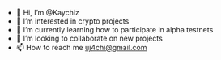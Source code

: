- 👋 Hi, I’m @Kaychiz
- 👀 I’m interested in crypto projects
- 🌱 I’m currently learning how to participate in alpha testnets
- 💞️ I’m looking to collaborate on new projects
- 📫 How to reach me uj4chi@gmail.com

<!---
Kaychiz/Kaychiz is a ✨ special ✨ repository because its `README.md` (this file) appears on your GitHub profile.
You can click the Preview link to take a look at your changes.
--->
